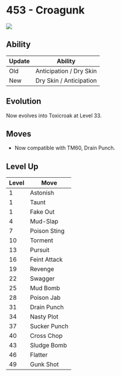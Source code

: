 # 453 - Croagunk
![][453]

## Ability

Update | Ability
---    | ---
Old    | Anticipation / Dry Skin
New    | Dry Skin / Anticipation

## Evolution
Now evolves into Toxicroak at Level 33.

## Moves

 - Now compatible with TM60, Drain Punch.

## Level Up

Level | Move
---   | ---
  1   | Astonish
  1   | Taunt
  1   | Fake Out
  4   | Mud-Slap
  7   | Poison Sting
 10   | Torment
 13   | Pursuit
 16   | Feint Attack
 19   | Revenge
 22   | Swagger
 25   | Mud Bomb
 28   | Poison Jab
 31   | Drain Punch
 34   | Nasty Plot
 37   | Sucker Punch
 40   | Cross Chop
 43   | Sludge Bomb
 46   | Flatter
 49   | Gunk Shot

[453]: ../img/pokemon/453.png
